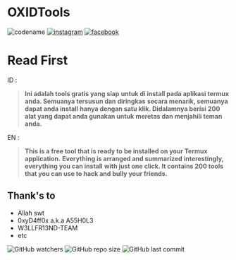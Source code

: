 # OXIDTools

![codename](https://img.shields.io/badge/Codename-0xiD4ff0x-orange?style=for-the-badge&logo=python.svg) [![instagram](https://img.shields.io/badge/Instagram-@risnfd-ff69b4?style=plastic&logo=instagram.svg)](https://instagram.com/risnfd) [![facebook](https://img.shields.io/badge/Facebook-SDrisna-blue?style=plastic&logo=facebook.svg)](https://facebook.com/exmorty99)

# Read First

ID :
>**Ini adalah tools gratis yang siap**
>**untuk di install pada aplikasi termux**
>**anda. Semuanya tersusun dan diringkas**
>**secara menarik, semuanya dapat anda install**
>**hanya dengan satu klik. Didalamnya berisi**
>**200 alat yang dapat anda gunakan untuk**
>**meretas dan menjahili teman anda.**

EN :
>**This is a free tool that is ready to**
>**be installed on your Termux application.**
>**Everything is arranged and summarized**
>**interestingly, everything you can install**
>**with just one click. It contains 200 tools**
>**that you can use to hack and bully your friends.**


Thank's to
----
* Allah swt
* 0xyD4ff0x a.k.a A55H0L3
* W3LLFR13ND-TEAM
* etc

![GitHub watchers](https://img.shields.io/github/watchers/oxyda-fox/OXIDTools?color=orange&label=Watched%20by&style=flat-square)    ![GitHub repo size](https://img.shields.io/github/repo-size/oxyda-fox/OXIDTools?color=red&style=flat-square) ![GitHub last commit](https://img.shields.io/github/last-commit/oxyda-fox/OXIDTools?style=flat-square)
